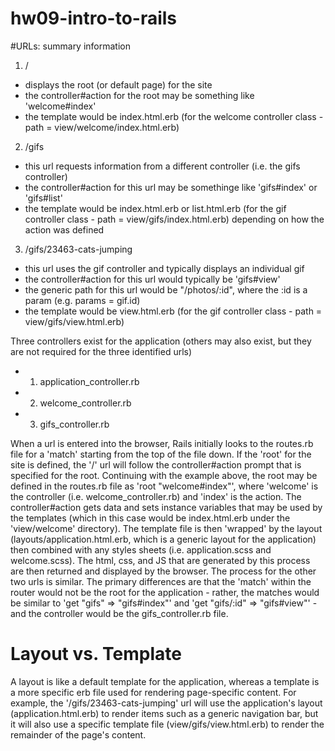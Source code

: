 # hw09-intro-to-rails

#URLs: summary information
1. /
  -   displays the root (or default page) for the site
  -   the controller#action for the root may be something like 'welcome#index'
  -   the template would be index.html.erb (for the welcome controller class - path = view/welcome/index.html.erb)
2. /gifs
  -   this url requests information from a different controller (i.e. the gifs controller) 
  -   the controller#action for this url may be somethinge like 'gifs#index' or 'gifs#list'
  -   the template would be index.html.erb or list.html.erb (for the gif controller class -  path =                 view/gifs/index.html.erb) depending on how the action was defined
3. /gifs/23463-cats-jumping
  -   this url uses the gif controller and typically displays an individual gif
  -   the controller#action for this url would typically be 'gifs#view'
  -   the generic path for this url would be "/photos/:id", where the :id is a param (e.g. params = gif.id)
  -   the template would be view.html.erb (for the gif controller class - path = view/gifs/view.html.erb)

Three controllers exist for the application (others may also exist, but they are not required for the three identified urls)
-   1. application_controller.rb
-   2. welcome_controller.rb
-   3. gifs_controller.rb

When a url is entered into the browser, Rails initially looks to the routes.rb file for a 'match' starting from the top of the file down. If the 'root' for the site is defined, the '/' url will follow the controller#action prompt that is specified for the root. Continuing with the example above, the root may be defined in the routes.rb file as 'root "welcome#index"', where 'welcome' is the controller (i.e. welcome_controller.rb) and 'index' is the action. The controller#action gets data and sets instance variables that may be used by the templates (which in this case would be index.html.erb under the 'view/welcome' directory). The template file is then 'wrapped' by the layout (layouts/application.html.erb, which is a generic layout for the application) then combined with any styles sheets (i.e. application.scss and welcome.scss). The html, css, and JS that are generated by this process are then returned and displayed by the browser. 
The process for the other two urls is similar. The primary differences are that the 'match' within the router would not be the root for the application - rather, the matches would be similar to 'get "gifs" => "gifs#index"' and 'get "gifs/:id" => "gifs#view"' - and the controller would be the gifs_controller.rb file. 

# Layout vs. Template
A layout is like a default template for the application, whereas a template is a more specific erb file used for rendering page-specific content. For example, the '/gifs/23463-cats-jumping' url will use the application's layout (application.html.erb) to render items such as a generic navigation bar,  but it will also use a specific template file (view/gifs/view.html.erb) to render the remainder of the page's content.

